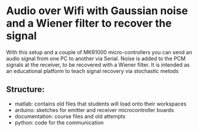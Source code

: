 # Audio over Wifi with Gaussian noise and a Wiener filter to recover the signal
With this setup and a couple of MKR1000 micro-controllers you can send an audio signal from one PC to another via Serial. Noise is added to the PCM signals at the receiver, to be recovered with a Wiener filter. It is intended as an educational platform to teach signal recovery via stochastic metods 

## Structure:
<ul>
  <li>matlab: contains old files that students will load onto their workspaces</li>
  <li>arduino: sketches for emitter and receiver microcontroller boards</li>
  <li>documentation: course files and old attempts </li>
  <li>python: code for the communication  </li>
</ul>
